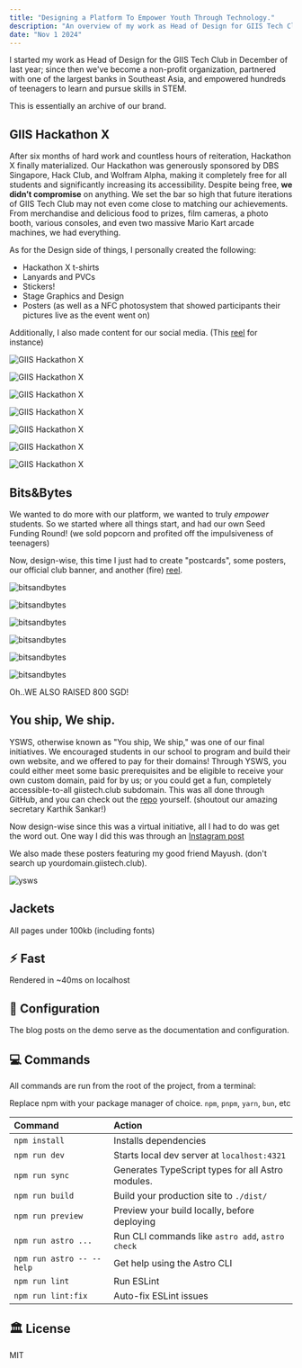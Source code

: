 ```yaml
---
title: "Designing a Platform To Empower Youth Through Technology."
description: "An overview of my work as Head of Design for GIIS Tech Club."
date: "Nov 1 2024"
---
```


I started my work as Head of Design for the GIIS Tech Club in December of last year; since then we've become a non-profit organization, partnered with one of the largest banks in Southeast Asia, and empowered hundreds of teenagers to learn and pursue skills in STEM.  

This is essentially an archive of our brand.
## GIIS Hackathon X
After six months of hard work and countless hours of reiteration, Hackathon X finally materialized. Our Hackathon was generously sponsored by DBS Singapore, Hack Club, and Wolfram Alpha, making it completely free for all students and significantly increasing its accessibility. Despite being free, <b>we didn’t compromise</b> on anything. We set the bar so high that future iterations of GIIS Tech Club may not even come close to matching our achievements. From merchandise and delicious food to prizes, film cameras, a photo booth, various consoles, and even two massive Mario Kart arcade machines, we had everything.

As for the Design side of things, I personally created the following:
- Hackathon X t-shirts
- Lanyards and PVCs
- Stickers!
- Stage Graphics and Design
- Posters (as well as a NFC photosystem that showed participants their pictures live as the event went on)

 Additionally, I also made content for our social media. (This [reel](https://www.instagram.com/reel/C99zJphvfSC/?utm_source=ig_web_copy_link&igsh=MzRlODBiNWFlZA==) for instance)

![GIIS Hackathon X](/hackathonmain.JPG)

![GIIS Hackathon X](/hackathonaura.JPG)

![GIIS Hackathon X](/hackathonfilmsticker.png)

![GIIS Hackathon X](/hackathongroup.JPG)

![GIIS Hackathon X](/hackathonstage.JPG)

![GIIS Hackathon X](/hackathonsticker1.JPG)

![GIIS Hackathon X](/hackathonsticker2.JPG)
## Bits&Bytes
We wanted to do more with our platform, we wanted to truly <i>empower</i> students. So we started where all things start, and had our own Seed Funding Round! (we sold popcorn and profited off the impulsiveness of teenagers)

Now, design-wise, this time I just had to create "postcards", some posters, our official club banner, and another (fire) [reel](https://www.instagram.com/reel/DA-bbZrvaAL/?utm_source=ig_web_copy_link&igsh=MzRlODBiNWFlZA==).

![bitsandbytes](/bb7.webp)

![bitsandbytes](/bb2.webp)

![bitsandbytes](/bb3.webp)

![bitsandbytes](/bb4.webp)

![bitsandbytes](/bb5.webp)

![bitsandbytes](/bb6.webp)

Oh..WE ALSO RAISED 800 SGD!
## You ship, We ship.
YSWS, otherwise known as "You ship, We ship," was one of our final initiatives. We encouraged students in our school to program and build their own website, and we offered to pay for their domains! Through YSWS, you could either meet some basic prerequisites and be eligible to receive your own custom domain, paid for by us; or you could get a fun, completely accessible-to-all giistech.club subdomain. This was all done through GitHub, and you can check out the [repo](https://github.com/emergenitro/ysws-domain) yourself. (shoutout our amazing secretary Karthik Sankar!)

Now design-wise since this was a virtual initiative, all I had to do was get the word out. One way I did this was through an [Instagram post](https://www.instagram.com/p/DBLR5DuPFpT/?utm_source=ig_web_copy_link&igsh=MzRlODBiNWFlZA==)

We also made these posters featuring my good friend Mayush. (don't search up yourdomain.giistech.club).

![ysws](/yswsposter.png)

## Jackets
All pages under 100kb (including fonts)

## ⚡︎ Fast
Rendered in ~40ms on localhost

## 📄 Configuration

The blog posts on the demo serve as the documentation and configuration.

## 💻 Commands

All commands are run from the root of the project, from a terminal:

Replace npm with your package manager of choice. `npm`, `pnpm`, `yarn`, `bun`, etc

| Command                   | Action                                           |
| :------------------------ | :----------------------------------------------- |
| `npm install`             | Installs dependencies                            |
| `npm run dev`             | Starts local dev server at `localhost:4321`      |
| `npm run sync`            | Generates TypeScript types for all Astro modules.|
| `npm run build`           | Build your production site to `./dist/`          |
| `npm run preview`         | Preview your build locally, before deploying     |
| `npm run astro ...`       | Run CLI commands like `astro add`, `astro check` |
| `npm run astro -- --help` | Get help using the Astro CLI                     |
| `npm run lint`            | Run ESLint                                       |
| `npm run lint:fix`        | Auto-fix ESLint issues                           |

## 🏛️ License

MIT
